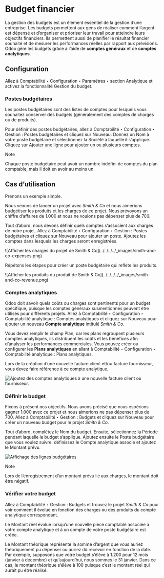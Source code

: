 # Budget financier

La gestion des budgets est un élément essentiel de la gestion d’une
entreprise. Les budgets permettent aux gens de réaliser comment l’argent est
dépensé et d’organiser et prioriser leur travail pour atteindre leurs
objectifs financiers. Ils permettent aussi de planifier le résultat financier
souhaité et de mesurer les performances réelles par rapport aux prévisions.
Odoo gère les budgets grâce à l’aide de **comptes généraux** et de **comptes
analytiques**.

## Configuration

Allez à Comptabilité ‣ Configuration ‣ Paramètres ‣ section Analytique et
activez la fonctionnalité Gestion du budget.

### Postes budgétaires

Les postes budgétaires sont des listes de comptes pour lesquels vous souhaitez
conserver des budgets (généralement des comptes de charges ou de produits).

Pour définir des postes budgétaires, allez à Comptabilité ‣ Configuration ‣
Gestion : Postes budgétaires et cliquez sur Nouveau. Donnez un Nom à votre
poste budgétaire et sélectionnez la Société à laquelle il s’applique. Cliquez
sur Ajouter une ligne pour ajouter un ou plusieurs comptes.

Note

Chaque poste budgétaire peut avoir un nombre indéfini de comptes du plan
comptable, mais il doit en avoir au moins un.

## Cas d’utilisation

Prenons un exemple simple.

Nous venons de lancer un projet avec _Smith & Co_ et nous aimerions budgétiser
les produits et les charges de ce projet. Nous prévoyons un chiffre d’affaires
de 1.000 et nous ne voulons pas dépenser plus de 700.

Tout d’abord, nous devons définir quels comptes s’associent aux charges de
notre projet. Allez à Comptabilité ‣ Configuration ‣ Gestion : Postes
budgétaires et cliquez sur Nouveau pour ajouter un poste. Ajoutez les comptes
dans lesquels les charges seront enregistrées.

![Afficher les charges du projet de Smith & Co](../../../../_images/smith-and-
co-expenses.png)

Répétons les étapes pour créer un poste budgétaire qui reflète les produits.

![Afficher les produits du produit de Smith & Co](../../../../_images/smith-
and-co-revenue.png)

### Comptes analytiques

Odoo doit savoir quels coûts ou charges sont pertinents pour un budget
spécifique, puisque les comptes généraux susmentionnés peuvent être utilisés
pour différents projets. Allez à Comptabilité ‣ Configuration ‣ Comptabilité
analytique : Comptes analytiques et cliquez sur Nouveau pour ajouter un
nouveau **Compte analytique** intitulé _Smith & Co_.

Vous devez remplir le champ Plan, car les plans regroupent plusieurs comptes
analytiques, ils distribuent les coûts et les bénéfices afin d’analyser les
performances commerciales. Vous pouvez créer ou configurer les **Plans
analytiques** en allant à Comptabilité ‣ Configuration ‣ Comptabilité
analytique : Plans analytiques.

Lors de la création d’une nouvelle facture client et/ou facture fournisseur,
vous devez faire référence à ce compte analytique.

![Ajoutez des comptes analytiques à une nouvelle facture client ou
fournisseur.](../../../../_images/analytic-accounts.png)

### Définir le budget

Fixons à présent nos objectifs. Nous avons précisé que nous espérions gagner
1.000 avec ce projet et nous aimerions ne pas dépenser plus de 700. Allez à
Comptabiilté ‣ Gestion : Budgets et cliquez sur Nouveau pour créer un nouveau
budget pour le projet _Smith & Co_.

Tout d’abord, complétez le Nom du budget. Ensuite, sélectionnez la Période
pendant laquelle le budget s’applique. Ajoutez ensuite le Poste budgétaire que
vous voulez suivre, définissez le Compte analytique associé et ajoutez le
Montant prévu.

![Affichage des lignes budgétaires](../../../../_images/define-the-budget.png)

Note

Lors de l’enregistrement d’un montant prévu lié aux charges, le montant doit
être négatif.

### Vérifier votre budget

Allez à Comptabilité ‣ Gestion : Budgets et trouvez le projet _Smith & Co_
pour voir comment il évolue en fonction des charges ou des produits du compte
analytique correspondant.

Le Montant réel évolue lorsqu’une nouvelle pièce comptable associée à votre
compte analytique et à un compte de votre poste budgétaire est créée.

Le Montant théorique représente la somme d’argent que vous auriez
théoriquement pu dépenser ou auriez dû recevoir en fonction de la date. Par
exemple, supposons que votre budget s’élève à 1.200 pour 12 mois (janvier à
décembre) et qu’aujourd’hui, nous sommes le 31 janvier. Dans ce cas, le
montant théorique s’élève à 100 puisque c’est le montant réel qui aurait pu
être réalisé.

